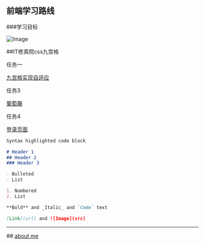 ## 前端学习路线

###学习目标

![Image](https://songnl.github.io/learningpath/WG34.jpg)

##IT修真院css九宫格

任务一

[九宫格实现自适应](https://songnl.github.io/demo/demoone/vw.html)

任务3

[葡萄藤](https://songnl.github.io/demo/demothree/putaoten.html)

任务4

[登录页面](https://songnl.github.io/demo/demofour/loginpages.html)

```markdown
Syntax highlighted code block

# Header 1
## Header 2
### Header 3

- Bulleted
- List

1. Numbered
2. List

**Bold** and _Italic_ and `Code` text

[Link](url) and ![Image](src)
```
---
##.[about me](https://songnl.github.io/Musicresume-master/index.html)